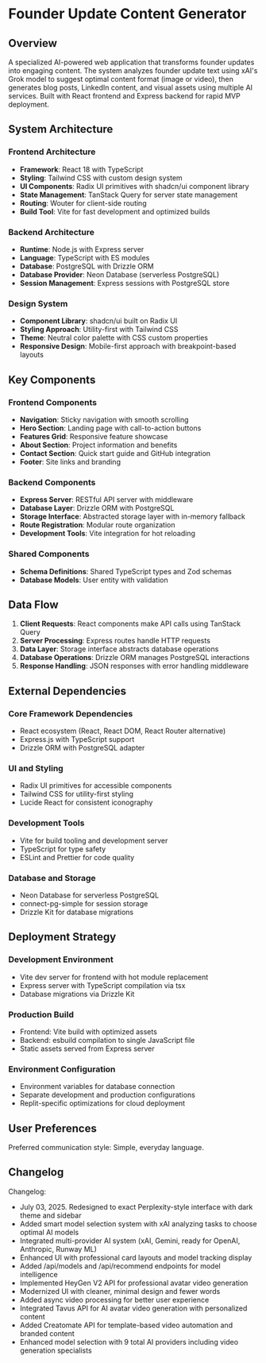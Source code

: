 # Founder Update Content Generator

## Overview

A specialized AI-powered web application that transforms founder updates into engaging content. The system analyzes founder update text using xAI's Grok model to suggest optimal content format (image or video), then generates blog posts, LinkedIn content, and visual assets using multiple AI services. Built with React frontend and Express backend for rapid MVP deployment.

## System Architecture

### Frontend Architecture
- **Framework**: React 18 with TypeScript
- **Styling**: Tailwind CSS with custom design system
- **UI Components**: Radix UI primitives with shadcn/ui component library
- **State Management**: TanStack Query for server state management
- **Routing**: Wouter for client-side routing
- **Build Tool**: Vite for fast development and optimized builds

### Backend Architecture
- **Runtime**: Node.js with Express server
- **Language**: TypeScript with ES modules
- **Database**: PostgreSQL with Drizzle ORM
- **Database Provider**: Neon Database (serverless PostgreSQL)
- **Session Management**: Express sessions with PostgreSQL store

### Design System
- **Component Library**: shadcn/ui built on Radix UI
- **Styling Approach**: Utility-first with Tailwind CSS
- **Theme**: Neutral color palette with CSS custom properties
- **Responsive Design**: Mobile-first approach with breakpoint-based layouts

## Key Components

### Frontend Components
- **Navigation**: Sticky navigation with smooth scrolling
- **Hero Section**: Landing page with call-to-action buttons
- **Features Grid**: Responsive feature showcase
- **About Section**: Project information and benefits
- **Contact Section**: Quick start guide and GitHub integration
- **Footer**: Site links and branding

### Backend Components
- **Express Server**: RESTful API server with middleware
- **Database Layer**: Drizzle ORM with PostgreSQL
- **Storage Interface**: Abstracted storage layer with in-memory fallback
- **Route Registration**: Modular route organization
- **Development Tools**: Vite integration for hot reloading

### Shared Components
- **Schema Definitions**: Shared TypeScript types and Zod schemas
- **Database Models**: User entity with validation

## Data Flow

1. **Client Requests**: React components make API calls using TanStack Query
2. **Server Processing**: Express routes handle HTTP requests
3. **Data Layer**: Storage interface abstracts database operations
4. **Database Operations**: Drizzle ORM manages PostgreSQL interactions
5. **Response Handling**: JSON responses with error handling middleware

## External Dependencies

### Core Framework Dependencies
- React ecosystem (React, React DOM, React Router alternative)
- Express.js with TypeScript support
- Drizzle ORM with PostgreSQL adapter

### UI and Styling
- Radix UI primitives for accessible components
- Tailwind CSS for utility-first styling
- Lucide React for consistent iconography

### Development Tools
- Vite for build tooling and development server
- TypeScript for type safety
- ESLint and Prettier for code quality

### Database and Storage
- Neon Database for serverless PostgreSQL
- connect-pg-simple for session storage
- Drizzle Kit for database migrations

## Deployment Strategy

### Development Environment
- Vite dev server for frontend with hot module replacement
- Express server with TypeScript compilation via tsx
- Database migrations via Drizzle Kit

### Production Build
- Frontend: Vite build with optimized assets
- Backend: esbuild compilation to single JavaScript file
- Static assets served from Express server

### Environment Configuration
- Environment variables for database connection
- Separate development and production configurations
- Replit-specific optimizations for cloud deployment

## User Preferences

Preferred communication style: Simple, everyday language.

## Changelog

Changelog:
- July 03, 2025. Redesigned to exact Perplexity-style interface with dark theme and sidebar
- Added smart model selection system with xAI analyzing tasks to choose optimal AI models
- Integrated multi-provider AI system (xAI, Gemini, ready for OpenAI, Anthropic, Runway ML)
- Enhanced UI with professional card layouts and model tracking display
- Added /api/models and /api/recommend endpoints for model intelligence
- Implemented HeyGen V2 API for professional avatar video generation
- Modernized UI with cleaner, minimal design and fewer words
- Added async video processing for better user experience
- Integrated Tavus API for AI avatar video generation with personalized content
- Added Creatomate API for template-based video automation and branded content
- Enhanced model selection with 9 total AI providers including video generation specialists